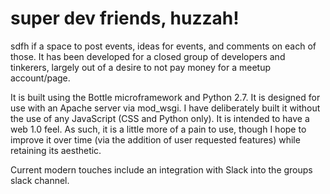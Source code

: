 # super dev friends, huzzah!

sdfh if a space to post events, ideas for events, and comments on each of those. It has been developed for a closed group of developers and tinkerers, largely out of a desire to not pay money for a meetup account/page.

It is built using the Bottle microframework and Python 2.7. It is designed for use with an Apache server via mod_wsgi. I have deliberately built it without the use of any JavaScript (CSS and Python only). It is intended to have a web 1.0 feel. As such, it is a little more of a pain to use, though I hope to improve it over time (via the addition of user requested features) while retaining its aesthetic.

Current modern touches include an integration with Slack into the groups slack channel.

